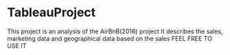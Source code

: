 # TableauProject
This project is an analysis of the AirBnB(2016) project
It describes the sales, marketing data and geographical data based on the sales
FEEL FREE TO USE IT 
